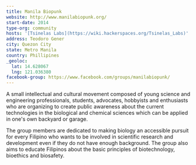 ```yaml
---
title: Manila Biopunk
website: http://www.manilabiopunk.org/
start-date: 2014
type-org: community
hosts: '[Tsinelas Labs](https://wiki.hackerspaces.org/Tsinelas_Labs)'
address: Teodoro Gener
city: Quezon City
state: Metro Manila
country: Phillipines
_geoloc:
  lat: 14.628067
  lng: 121.036380
facebook-group: https://www.facebook.com/groups/manilabiopunk/
---
```


A small intellectual and cultural movement composed of young science and engineering professionals, students, advocates, hobbyists and enthusiasts who are organizing to create public awareness about the current technologies in the biological and chemical sciences which can be applied in one's own backyard or garage.

The group members are dedicated to making biology an accessible pursuit for every Filipino who wants to be involved in scientific research and development even if they do not have enough background. The group also aims to educate Filipinos about the basic principles of biotechnology, bioethics and biosafety.
